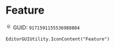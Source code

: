 # Feature
![](/img/Feature.png)
GUID: `9171591155536988804`
```
EditorGUIUtility.IconContent("Feature")
```
